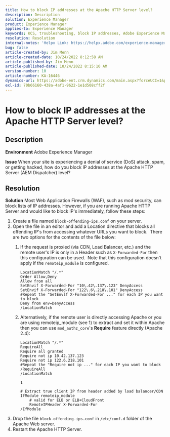 ```yaml
---
title: How to block IP addresses at the Apache HTTP Server level?
description: Description
solution: Experience Manager
product: Experience Manager
applies-to: Experience Manager
keywords: KCS, troubleshooting, block IP addresses, Adobe Experience Manager, AEM, Apache HTTP Server level
resolution: Resolution
internal-notes: 'Helpx Link: https://helpx.adobe.com/experience-manager/kb/block-ips-apache-http-server.html#remoteip_module'
bug: false
article-created-by: Jim Menn
article-created-date: 10/24/2022 8:12:58 AM
article-published-by: Jim Menn
article-published-date: 10/24/2022 8:15:10 AM
version-number: 10
article-number: KA-16446
dynamics-url: https://adobe-ent.crm.dynamics.com/main.aspx?forceUCI=1&pagetype=entityrecord&etn=knowledgearticle&id=3e9f6ba7-7353-ed11-bba2-6045bd0065f9
exl-id: 70b66160-438a-4af1-9622-1e1d508cff2f
---
```

# How to block IP addresses at the Apache HTTP Server level?

## Description


<b>Environment</b>
 Adobe Experience Manager

<b>Issue</b>
 When your site is experiencing a denial of service (DoS) attack, spam, or getting hacked, how do you block IP addresses at the Apache HTTP Server (AEM Dispatcher) level?


## Resolution


<b>Solution</b>
Most Web Application Firewalls (WAF), such as mod security, can block lists of IP addresses.
However, if you are running Apache HTTP Server and would like to block IP's immediately, follow these steps:

1. Create a file named `block-offending-ips.conf` on your server.
2. Open the file in an editor and add a Location directive that blocks all offending IP's from accessing whatever URLs you want to block.  There are two options for the contents of the file below:
    1. If the request is proxied (via CDN, Load Balancer, etc.) and the remote user's IP is only in a Header such as `X-Forwarded-For` then this configuration can be used.  Note that this configuration doesn't apply if the `remoteip_module` is configured.  <br>

        ```
        LocationMatch "/.*"
        Order Allow,Deny
        Allow from all
        SetEnvif X-Forwarded-For "10\.42\.137\.123" DenyAccess
        SetEnvif X-Forwarded-For "122\.6\.218\.101" DenyAccess
        #Repeat the "SetEnvlf X-Forwarded-For ..." for each IP you want to block
        Deny from env=DenyAccess
        /LocationMatch
        ```
    2. Alternatively, if the remote user is directly accessing Apache or you are using remoteip_module (see 1) to extract and set it within Apache then you can use `mod_authz_core`'s <b>Require</b> feature directly (Apache 2.4):

        ```
        LocationMatch "/.*"
        RequireAll
        Require all granted
        Require not ip 10.42.137.123
        Require not ip 122.6.218.101
        #Repeat the "Require not ip ..." for each IP you want to block
        /RequireAll
        /LocationMatch
        ```

        `1`


        ```
        # Extract true client IP from header added by load balancer/CDN
        IfModule remoteip_module
            # valid for ELB or ELB+CloudFront
            RemoteIPHeader X-Forwarded-For
        /IfModule
        ```
3. Drop the file `block-offending-ips.conf` in `/etc/conf.d` folder of the Apache Web server.
4. Restart the Apache HTTP Server.
